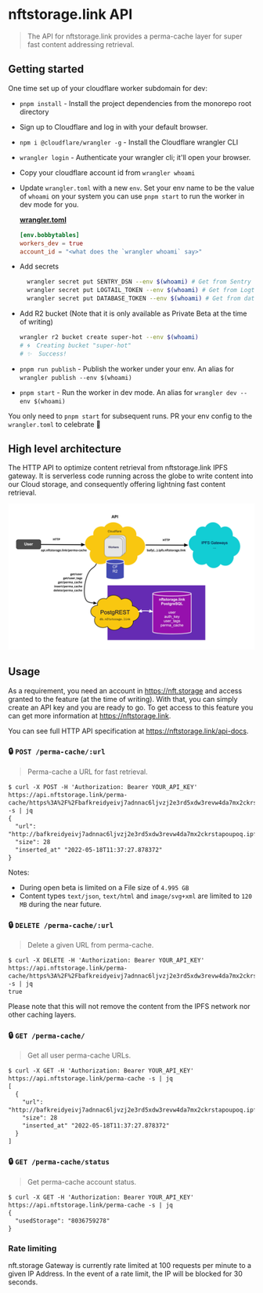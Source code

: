 # nftstorage.link API

> The API for nftstorage.link provides a perma-cache layer for super fast content addressing retrieval.

## Getting started

One time set up of your cloudflare worker subdomain for dev:

- `pnpm install` - Install the project dependencies from the monorepo root directory
- Sign up to Cloudflare and log in with your default browser.
- `npm i @cloudflare/wrangler -g` - Install the Cloudflare wrangler CLI
- `wrangler login` - Authenticate your wrangler cli; it'll open your browser.
- Copy your cloudflare account id from `wrangler whoami`
- Update `wrangler.toml` with a new `env`. Set your env name to be the value of `whoami` on your system you can use `pnpm start` to run the worker in dev mode for you.

  [**wrangler.toml**](./wrangler.toml)

  ```toml
  [env.bobbytables]
  workers_dev = true
  account_id = "<what does the `wrangler whoami` say>"
  ```

- Add secrets

  ```sh
    wrangler secret put SENTRY_DSN --env $(whoami) # Get from Sentry (not required for dev)
    wrangler secret put LOGTAIL_TOKEN --env $(whoami) # Get from Logtail
    wrangler secret put DATABASE_TOKEN --env $(whoami) # Get from database account
  ```

- Add R2 bucket (Note that it is only available as Private Beta at the time of writing)

  ```sh
  wrangler r2 bucket create super-hot --env $(whoami)
  # 🌀  Creating bucket "super-hot"
  # ✨  Success!
  ```

- `pnpm run publish` - Publish the worker under your env. An alias for `wrangler publish --env $(whoami)`
- `pnpm start` - Run the worker in dev mode. An alias for `wrangler dev --env $(whoami)`

You only need to `pnpm start` for subsequent runs. PR your env config to the `wrangler.toml` to celebrate 🎉

## High level architecture

The HTTP API to optimize content retrieval from nftstorage.link IPFS gateway. It is serverless code running across the globe to write content into our Cloud storage, and consequently offering lightning fast content retrieval.

![High level Architecture](./nftstorage.link-api.jpg)

## Usage

As a requirement, you need an account in https://nft.storage and access granted to the feature (at the time of writing). With that, you can simply create an API key and you are ready to go.
To get access to this feature you can get more information at https://nftstorage.link.

You can see full HTTP API specification at https://nftstorage.link/api-docs.

### 🔒 `POST /perma-cache/:url`

> Perma-cache a URL for fast retrieval.

```console
$ curl -X POST -H 'Authorization: Bearer YOUR_API_KEY' https://api.nftstorage.link/perma-cache/https%3A%2F%2Fbafkreidyeivj7adnnac6ljvzj2e3rd5xdw3revw4da7mx2ckrstapoupoq.ipfs.nftstorage.link%2F -s | jq
{
  "url": "http://bafkreidyeivj7adnnac6ljvzj2e3rd5xdw3revw4da7mx2ckrstapoupoq.ipfs.nftstorage.link/"
  "size": 28
  "inserted_at" "2022-05-18T11:37:27.878372"
}
```

Notes:

- During open beta is limited on a File size of `4.995 GB`
- Content types `text/json`, `text/html` and `image/svg+xml` are limited to `120 MB` during the near future.

### 🔒 `DELETE /perma-cache/:url`

> Delete a given URL from perma-cache.

```console
$ curl -X DELETE -H 'Authorization: Bearer YOUR_API_KEY' https://api.nftstorage.link/perma-cache/https%3A%2F%2Fbafkreidyeivj7adnnac6ljvzj2e3rd5xdw3revw4da7mx2ckrstapoupoq.ipfs.nftstorage.link%2F -s | jq
true
```

Please note that this will not remove the content from the IPFS network nor other caching layers.

### 🔒 `GET /perma-cache/`

> Get all user perma-cache URLs.

```console
$ curl -X GET -H 'Authorization: Bearer YOUR_API_KEY' https://api.nftstorage.link/perma-cache -s | jq
[
  {
    "url": "http://bafkreidyeivj7adnnac6ljvzj2e3rd5xdw3revw4da7mx2ckrstapoupoq.ipfs.nftstorage.link/"
    "size": 28
    "inserted_at" "2022-05-18T11:37:27.878372"
  }
]
```

### 🔒 `GET /perma-cache/status`

> Get perma-cache account status.

```console
$ curl -X GET -H 'Authorization: Bearer YOUR_API_KEY' https://api.nftstorage.link/perma-cache -s | jq
{
  "usedStorage": "8036759278"
}
```

### Rate limiting

nft.storage Gateway is currently rate limited at 100 requests per minute to a given IP Address. In the event of a rate limit, the IP will be blocked for 30 seconds.
